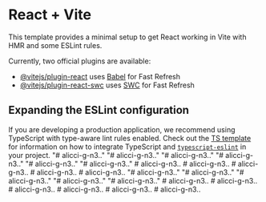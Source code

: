 # React + Vite

This template provides a minimal setup to get React working in Vite with HMR and some ESLint rules.

Currently, two official plugins are available:

- [@vitejs/plugin-react](https://github.com/vitejs/vite-plugin-react/blob/main/packages/plugin-react) uses [Babel](https://babeljs.io/) for Fast Refresh
- [@vitejs/plugin-react-swc](https://github.com/vitejs/vite-plugin-react/blob/main/packages/plugin-react-swc) uses [SWC](https://swc.rs/) for Fast Refresh

## Expanding the ESLint configuration

If you are developing a production application, we recommend using TypeScript with type-aware lint rules enabled. Check out the [TS template](https://github.com/vitejs/vite/tree/main/packages/create-vite/template-react-ts) for information on how to integrate TypeScript and [`typescript-eslint`](https://typescript-eslint.io) in your project.
"# alicci-g-n3.." 
"# alicci-g-n3.." 
"# alicci-g-n3.." 
"# alicci-g-n3.." 
"# alicci-g-n3.." 
"# alicci-g-n3.." 
#   a l i c c i - g - n 3 . .  
 #   a l i c c i - g - n 3 . .  
 #   a l i c c i - g - n 3 . .  
 #   a l i c c i - g - n 3 . .  
 #   a l i c c i - g - n 3 . .  
 "# alicci-g-n3.." 
"# alicci-g-n3.." 
"# alicci-g-n3.." 
"# alicci-g-n3.." 
"# alicci-g-n3.." 
#   a l i c c i - g - n 3 . .  
 #   a l i c c i - g - n 3 . .  
 #   a l i c c i - g - n 3 . .  
 #   a l i c c i - g - n 3 . .  
 #   a l i c c i - g - n 3 . .  
 #   a l i c c i - g - n 3 . .  
 